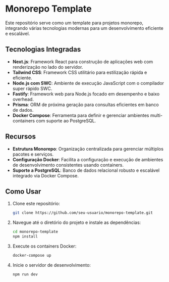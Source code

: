 # Monorepo Template

Este repositório serve como um template para projetos monorepo, integrando várias tecnologias modernas para um desenvolvimento eficiente e escalável.

## Tecnologias Integradas

- **Next.js**: Framework React para construção de aplicações web com renderização no lado do servidor.
- **Tailwind CSS**: Framework CSS utilitário para estilização rápida e eficiente.
- **Node.js com SWC**: Ambiente de execução JavaScript com o compilador super rápido SWC.
- **Fastify**: Framework web para Node.js focado em desempenho e baixo overhead.
- **Prisma**: ORM de próxima geração para consultas eficientes em banco de dados.
- **Docker Compose**: Ferramenta para definir e gerenciar ambientes multi-containers com suporte ao PostgreSQL.

## Recursos

- **Estrutura Monorepo**: Organização centralizada para gerenciar múltiplos pacotes e serviços.
- **Configuração Docker**: Facilita a configuração e execução de ambientes de desenvolvimento consistentes usando containers.
- **Suporte a PostgreSQL**: Banco de dados relacional robusto e escalável integrado via Docker Compose.

## Como Usar

1. Clone este repositório:
    ```bash
    git clone https://github.com/seu-usuario/monorepo-template.git
    ```

2. Navegue até o diretório do projeto e instale as dependências:
    ```bash
    cd monorepo-template
    npm install
    ```

3. Execute os containers Docker:
    ```bash
    docker-compose up
    ```

4. Inicie o servidor de desenvolvimento:
    ```bash
    npm run dev
    ```
